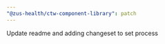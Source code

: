 ```yaml
---
"@zus-health/ctw-component-library": patch
---
```


Update readme and adding changeset to set process
